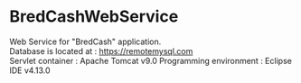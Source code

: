 # BredCashWebService

Web Service for "BredCash" application.  
Database is located at : https://remotemysql.com  
Servlet container : Apache Tomcat v9.0
Programming environment : Eclipse IDE v4.13.0
